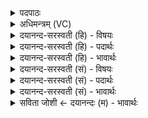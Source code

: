 <details><summary>पदपाठः</summary>

ये। नः॒। पूर्वे॑। पि॒तरः॑। सो॒म्यासः॑। अ॒नू॒हि॒र इत्य॑नुऽऊहि॒रे। सो॒म॒पी॒थमिति॑। सोमऽपी॒थम्। वसि॑ष्ठाः। तेभिः॑। य॒मः। स॒ꣳर॒रा॒ण इति॑ सम्ऽररा॒णः। ह॒वीꣳषि॑। उ॒शन्। उ॒शद्भिरित्यु॒शत्ऽभिः॑। प्र॒ति॒का॒ममिति॑ प्रतिऽका॒मम्। अ॒त्तु॒। ५१।
</details>

<details><summary>अधिमन्त्रम् (VC)</summary>

- पितरो देवताः
- शङ्ख ऋषिः
- भुरिक् पङ्क्तिः
- पञ्चमः
</details>

<details><summary>दयानन्द-सरस्वती (हि) - विषयः</summary>

फिर उसी विषय को अगले मन्त्र में कहा है ॥
</details>

<details><summary>दयानन्द-सरस्वती (हि) - पदार्थः</summary>

पदार्थान्वयभाषाः -  (ये) जो (नः) हमारे (सोम्यासः) शान्त्यादि गुणों के योग से योग्य (वसिष्ठाः) अत्यन्त धनी (पूर्वे) पूर्वज (पितरः) पालन करनेहारे ज्ञानी पिता आदि (सोमपीथम्) सोमपान को (अनूहिरे) प्राप्त होते और कराते हैं, (तेभिः) उन (उशद्भिः) हमारे पालन की कामना करनेहारे पितरों के साथ (हवींषि) लेने-देने योग्य पदार्थों की (उशन्) कामना करनेहारा (संरराणः) अच्छे प्रकार सुखों का दाता (यमः) न्याय और योगयुक्त सन्तान (प्रतिकामम्) प्रत्येक काम को (अत्तु) भोगे ॥५१ ॥
</details>

<details><summary>दयानन्द-सरस्वती (हि) - भावार्थः</summary>

भावार्थभाषाः -  पिता आदि पुत्रों के साथ और पुत्र पिता आदि के साथ सब सुख-दुःखों का भोग करें और सदा सुख की वृद्धि और दुःख का नाश किया करें ॥५१ ॥
</details>

<details><summary>दयानन्द-सरस्वती (सं) - विषयः</summary>

पुनस्तमेव विषयमाह ॥
</details>

<details><summary>दयानन्द-सरस्वती (सं) - पदार्थः</summary>

पदार्थान्वयभाषाः -  ये नः सोम्यासो वसिष्ठाः पूर्वे पितरः सोमपीथमनूहिरे, तेभिरुशद्भिः सह हवींष्युशन् संरराणो यमः प्रतिकाममत्तु ॥५१ ॥
</details>

<details><summary>दयानन्द-सरस्वती (सं) - भावार्थः</summary>

भावार्थभाषाः -  पितृभिः पुत्रैः सह पुत्रैः पितृभिः सह च सर्वे सुखदुःखभोगाः कार्य्याः, प्रतिक्षणं सुखं वर्द्धनीयं दुःखं च ह्रासनीयम् ॥५१ ॥
</details>

<details><summary>सविता जोशी ← दयानन्दः (म) - भावार्थः</summary>

भावार्थभाषाः -  पित्याने पुत्रांबरोबर व पुत्रांनी पित्याबरोबर त्यांच्या सुख-दुःखात सहभागी व्हावे व नेहमी सुख वाढवावे आणि दुःखांचा नाश करावा.
</details>